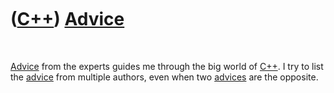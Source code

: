 



 

 

 

 

 

([C++](Cpp.md)) [Advice](CppAdvice.md)
========================================

 

[Advice](CppAdvice.md) from the experts guides me through the big world
of [C++](Cpp.md). I try to list the [advice](CppAdvice.md) from
multiple authors, even when two [advices](CppAdvice.md) are the
opposite.

 

 

 

 

 





 



